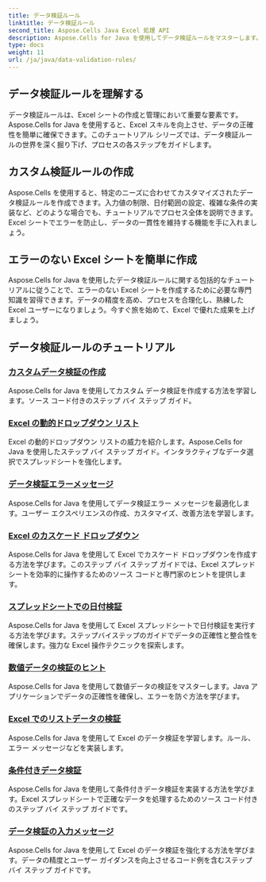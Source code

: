 ```yaml
---
title: データ検証ルール
linktitle: データ検証ルール
second_title: Aspose.Cells Java Excel 処理 API
description: Aspose.Cells for Java を使用してデータ検証ルールをマスターします。エラーのない Excel シートを作成します。包括的なチュートリアルを今すぐご覧ください。
type: docs
weight: 11
url: /ja/java/data-validation-rules/
---
```


## データ検証ルールを理解する
データ検証ルールは、Excel シートの作成と管理において重要な要素です。Aspose.Cells for Java を使用すると、Excel スキルを向上させ、データの正確性を簡単に確保できます。このチュートリアル シリーズでは、データ検証ルールの世界を深く掘り下げ、プロセスの各ステップをガイドします。

## カスタム検証ルールの作成
Aspose.Cells を使用すると、特定のニーズに合わせてカスタマイズされたデータ検証ルールを作成できます。入力値の制限、日付範囲の設定、複雑な条件の実装など、どのような場合でも、チュートリアルでプロセス全体を説明できます。Excel シートでエラーを防止し、データの一貫性を維持する機能を手に入れましょう。

## エラーのない Excel シートを簡単に作成
Aspose.Cells for Java を使用したデータ検証ルールに関する包括的なチュートリアルに従うことで、エラーのない Excel シートを作成するために必要な専門知識を習得できます。データの精度を高め、プロセスを合理化し、熟練した Excel ユーザーになりましょう。今すぐ旅を始めて、Excel で優れた成果を上げましょう。

## データ検証ルールのチュートリアル
### [カスタムデータ検証の作成](./creating-custom-data-validation/)
Aspose.Cells for Java を使用してカスタム データ検証を作成する方法を学習します。ソース コード付きのステップ バイ ステップ ガイド。
### [Excel の動的ドロップダウン リスト](./dynamic-dropdown-lists-in-excel/)
Excel の動的ドロップダウン リストの威力を紹介します。Aspose.Cells for Java を使用したステップ バイ ステップ ガイド。インタラクティブなデータ選択でスプレッドシートを強化します。
### [データ検証エラーメッセージ](./data-validation-error-messages/)
Aspose.Cells for Java を使用してデータ検証エラー メッセージを最適化します。ユーザー エクスペリエンスの作成、カスタマイズ、改善方法を学習します。
### [Excel のカスケード ドロップダウン](./cascading-dropdowns-in-excel/)
Aspose.Cells for Java を使用して Excel でカスケード ドロップダウンを作成する方法を学びます。このステップ バイ ステップ ガイドでは、Excel スプレッドシートを効率的に操作するためのソース コードと専門家のヒントを提供します。
### [スプレッドシートでの日付検証](./date-validation-in-spreadsheets/)
Aspose.Cells for Java を使用して Excel スプレッドシートで日付検証を実行する方法を学びます。ステップバイステップのガイドでデータの正確性と整合性を確保します。強力な Excel 操作テクニックを探索します。
### [数値データの検証のヒント](./numeric-data-validation-tips/)
Aspose.Cells for Java を使用して数値データの検証をマスターします。Java アプリケーションでデータの正確性を確保し、エラーを防ぐ方法を学びます。
### [Excel でのリストデータの検証](./list-data-validation-in-excel/)
Aspose.Cells for Java を使用して Excel のデータ検証を学習します。ルール、エラー メッセージなどを実装します。
### [条件付きデータ検証](./conditional-data-validation/)
Aspose.Cells for Java を使用して条件付きデータ検証を実装する方法を学びます。Excel スプレッドシートで正確なデータを処理するためのソース コード付きのステップ バイ ステップ ガイドです。
### [データ検証の入力メッセージ](./input-message-in-data-validation/)
Aspose.Cells for Java を使用して Excel のデータ検証を強化する方法を学びます。データの精度とユーザー ガイダンスを向上させるコード例を含むステップ バイ ステップ ガイドです。